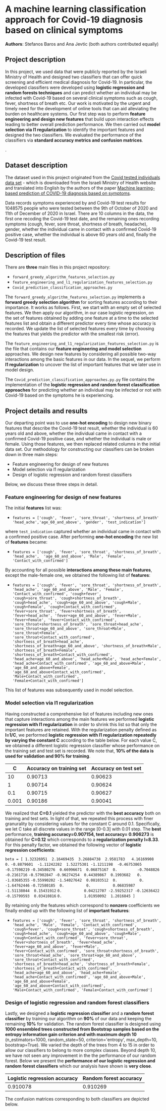 # A machine learning classification approach for Covid-19 diagnosis based on clinical symptoms

**Authors**: Stefanos Baros and Ana Jevtic (both authors contributed equally)

## Project description

In this project, we used data that were publicly reported by the Israeli Ministry of Health and designed two classifiers that can offer quick screening and efficient medical diagnosis for Covid-19. In particular, the developed classifiers were developed using **logistic regression and random forests techniques** and can predict whether an individual may be infected with Covid-19 based on several clinical symptoms such as cough, fever, shortness of breath etc. Our work is motivated by the urgent and timely need for the development of online tools that can aid alleviating the burden on healthcare systems. Our first step was to perform **feature engineering and design new features** that build upon interaction effects leading to better overall prediction performance. We then carried out **model selection via l1 regularization** to identify the important features and designed the two classifiers. We evaluated the performance of the classifiers via **standard accuracy metrics and confusion matrices**.

. 

## Dataset description

The dataset used in this project originated from the [Covid tested individuals data set](https://github.com/nshomron/covidpred/tree/master/data) - which is downloaded from the Israeli Ministry of Health website and translated into English by the authors of the paper [Machine learning-based prediction of COVID-19 diagnosis based on symptoms](https://www.nature.com/articles/s41746-020-00372-6).

Data records symptoms experienced by and Covid-19 test results for 1048575 people who were tested between the 9th of October of 2020 and 11th of December of 2020 in Israel. There are 10 columns in the data, the first one recoding the Covid-19 test date, and the remaining ones recording symptoms (cough, fever, sore throat, shortness of breath, headache), gender, whether the individual came in contact with a confirmed Covid-19 positive case, whether the individual is above 60 years old and, finally the Covid-19 test result.



## Description of files

There are **three** main files in this project repository:

- `forward_greedy_algorithm_features_selection.py`
- `feature_engineering_and_l1_regularization_features_selection.py`
- `Covid_prediction_classification_approaches.py`


The `forward_greedy_algorithm_features_selection.py` implements a **forward greedy selection algorithm** for sorting features according to their importance. It works as follows. First, we start with an empty set of selected features. We then apply our algorithm, in our case logistic regression, on the set of features obtained by adding one feature at a time to the selected features list and obtain a different predictor every time whose accuracy is recorded. We update the list of selected features every time by choosing the features that yields the predictor with the smallest risk (error).


The `feature_engineering_and_l1_regularization_features_selection.py` is the file that contains our **feature engineering and model selection** approaches. We design new features by considering all possible two-way interactions among the basic features in our data. In the sequel, we perform **l1 regularization** to uncover the list of important features that we later use in model design.

The `Covid_prediction_classification_approaches.py.py` file contains the implementation of the **logistic regression and random forest classification approaches** for predicting whether an individual may be infected or not with Covid-19 based on the symptoms he is experiencing.

## Project details and results
Our departing point was to use **one-hot encoding** to design new binary features that describe the Covid-19 test result, whether the individual is 60 years old and above, whether the individual came in contact with a confirmed Covid-19 positive case, and whether the individual is male or female. Using those features,  we then replaced related columns in the initial data set. Our methodology for constructing our classifiers can be broken down in three main steps:

- Feature engineering for design of new features
- Model selection via l1 regularization 
- Design of logistic regression and random forest classifiers

Below, we discuss these three steps in detail.

### Feature engineering for design of new features

The initial **features** list was:

- `features = ['cough', 'fever', 'sore_throat', 'shortness_of_breath' 'head_ache','age_60_and_above', 'gender', 'test_indication']`
            
where `test_indication` captured whether an individual came in contact with a confirmed positive case. After performing **one-hot encoding** the new list of **features** became:

- `features = ['cough', 'fever', 'sore_throat', 'shortness_of_breath', 'head_ache',  'age_60_and_above', 'Male', 'Female', 'Contact_with_confirmed']`

By accounting for all possible **interactions among these main features**, except the male-female one, we obtained the following list of **features**:

- `features = ['cough', 'fever', 'sore_throat', 'shortness_of_breath', 'head_ache', 'age_60_and_above', 'Male', 'Female', 'Contact_with_confirmed', 'cough+fever',                              'cough+sore_throat', 'cough+shortness_of_breath', 'cough+head_ache', 'cough+age_60_and_above', 'cough+Male', 'cough+Female', 'cough+Contact_with_confirmed',                      'fever+sore_throat', 'fever+shortness_of_breath', 'fever+head_ache', 'fever+age_60_and_above', 'fever+Male', 'fever+Female', 'fever+Contact_with_confirmed',                      'sore_throat+shortness_of_breath', 'sore_throat+head_ache', 'sore_throat+age_60_and_above', 'sore_throat+Male', 'sore_throat+Female',                                            'sore_throat+Contact_with_confirmed', 'shortness_of_breath+head_ache', 'shortness_of_breath+age_60_and_above', 'shortness_of_breath+Male',                                        'shortness_of_breath+Female', 'shortness_of_breath+Contact_with_confirmed', 'head_ache+age_60_and_above', 'head_ache+Male', 'head_ache+Female',                                  'head_ache+Contact_with_confirmed', 'age_60_and_above+Male', 'age_60_and_above+Female', 'age_60_and_above+Contact_with_confirmed', 'Male+Contact_with_confirmed',                'Female+Contact_with_confirmed']`

This list of features was subsequently used in model selection.

### Model selection via l1 regularization

Having constructed a comprehensive list of features including new ones that capture interactions among the main features we performed **logistic regression with l1 regularization** in order to shrink this list so that only the important features are retained. With the regularization penalty defined as **l=1/C**, we performed **logistic regression with l1 regularization repeatedly by varying the constant C** according to the table below. For each value C, we obtained a different logistic regression classifier whose performance on the training set and test set is recorded. We note that, **10% of the data is used for validation and 90% for training**.


| C | Accuracy on training set | Accuracy on test set |
| ----------- | ----------- | ----------- | 
| 10 | 0.90713 | 0.90623 | 
| 1 | 0.90714 | 0.90624 | 
| 0.1 | 0.90715 | 0.90627| 
|  0.001 | 0.90186 | 0.90041 | 


We realized that **C=0.1** yielded the predictor with the **best accuracy** both on training and test sets. In light of that, we repeated this process with finer granurality by considering values for the constant C around 0.1. Specifically, we let C take all discrete values in the range [0-0.3] with 0.01 step. The **best** performance, **training accuracy=0.907154, test accuracy= 0.906273** is obtained for **C=0.12** which corresponds to a **regularization penalty l=8.33**.  For this penalty factor, we obtained the following vector of **logistic regression coefficients**:

`beta = [ 1.32326951  2.16469435  3.26884738  2.9581783   4.16169908  0.`
 `-0.8879601  -1.11242282  1.52275301 -1.1211198  -0.46753865 -0.17598219`
  `-0.34580276  0.66996671  0.06875167  0.         -0.7048826  -0.2161716`
  `-0.57902847 -0.96274254  0.44389867  0.1993682   0.         -1.03685355`
  `-0.55990202 -1.54027642  0.08103512  0.          0.         -1.64762446`
  `-0.72580185  0.          0.          0.06835987 -1.51138044  0.15431912`
   `0.          0.04212707 -2.59252317 -0.12636422 -0.15799593  0.03410816`
   `0.          1.01950092  1.2016845 ]`



By retaining only the features which correspond to **nonzero** coefficients we finally ended up with the following list of **important features**:

- `features = ['cough', 'fever', 'sore_throat', 'shortness_of_breath', 'head_ache', 'Male', 'Female', 'Contact_with_confirmed', 'cough+fever', 'cough+sore_throat', 'cough+shortness_of_breath', 'cough+head_ache', 'cough+age_60_and_above', 'cough+Male', 'cough+Contact_with_confirmed', 'fever+sore_throat', 'fever+shortness_of_breath', 'fever+head_ache', 'fever+age_60_and_above', 'fever+Male', 'fever+Contact_with_confirmed', 'sore_throat+shortness_of_breath', 'sore_throat+head_ache', 'sore_throat+age_60_and_above', 'sore_throat+Contact_with_confirmed', 'shortness_of_breath+head_ache', 'shortness_of_breath+Female', 'shortness_of_breath+Contact_with_confirmed', 'head_ache+age_60_and_above', 'head_ache+Female', 'head_ache+Contact_with_confirmed', 'age_60_and_above+Male', 'age_60_and_above+Female', 'age_60_and_above+Contact_with_confirmed', 'Male+Contact_with_confirmed', 'Female+Contact_with_confirmed']`


### Design of logistic regression and random forest classifiers

Lastly, we designed a **logistic regression classifier** and a **random forest classifier** by training our algorithm on **90%** of our data and keeping the remaining **10%** for validation. The random forest classifier is designed using **1000 ensembled trees constructed from Bootstrap samples based on the entropy information gain criterion and with maximum depth 10** (n_estimators=1000, random_state=50, criterion='entropy', max_depth=10, bootstrap=True). We varied the depth of the trees from 4 to 15 in order to allow our classifiers to belong to more complex classes. Beyond depth 10, we have not seen any improvement in the the performance of our random forest. Below we present the **performance of our logistic regression and random forest classifiers** which our analysis have shown is **very close**. 

| Logistic regression accuracy | Random forest accuracy |
| ----------- | ----------- |
| 0.910078 | 0.910269|

The confusion matrices corresponding to both classifiers are depicted below.


        
